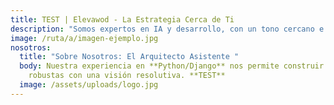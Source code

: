 ```yaml
---
title: TEST | Elevawod - La Estrategia Cerca de Ti
description: "Somos expertos en IA y desarrollo, con un tono cercano e innovador. "
image: /ruta/a/imagen-ejemplo.jpg
nosotros:
  title: "Sobre Nosotros: El Arquitecto Asistente "
  body: Nuestra experiencia en **Python/Django** nos permite construir soluciones
    robustas con una visión resolutiva. **TEST**
  image: /assets/uploads/logo.jpg
---
```

<!-- Aquí va el contenido opcional del body del markdown si lo hubiera -->
